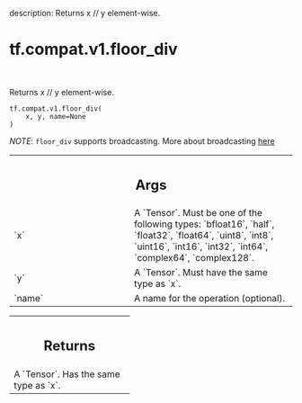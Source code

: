 description: Returns x // y element-wise.

<div itemscope itemtype="http://developers.google.com/ReferenceObject">
<meta itemprop="name" content="tf.compat.v1.floor_div" />
<meta itemprop="path" content="Stable" />
</div>

# tf.compat.v1.floor_div

<!-- Insert buttons and diff -->

<table class="tfo-notebook-buttons tfo-api nocontent" align="left">

</table>



Returns x // y element-wise.

<pre class="devsite-click-to-copy prettyprint lang-py tfo-signature-link">
<code>tf.compat.v1.floor_div(
    x, y, name=None
)
</code></pre>



<!-- Placeholder for "Used in" -->

*NOTE*: `floor_div` supports broadcasting. More about broadcasting
[here](http://docs.scipy.org/doc/numpy/user/basics.broadcasting.html)

<!-- Tabular view -->
 <table class="responsive fixed orange">
<colgroup><col width="214px"><col></colgroup>
<tr><th colspan="2"><h2 class="add-link">Args</h2></th></tr>

<tr>
<td>
`x`
</td>
<td>
A `Tensor`. Must be one of the following types: `bfloat16`, `half`, `float32`, `float64`, `uint8`, `int8`, `uint16`, `int16`, `int32`, `int64`, `complex64`, `complex128`.
</td>
</tr><tr>
<td>
`y`
</td>
<td>
A `Tensor`. Must have the same type as `x`.
</td>
</tr><tr>
<td>
`name`
</td>
<td>
A name for the operation (optional).
</td>
</tr>
</table>



<!-- Tabular view -->
 <table class="responsive fixed orange">
<colgroup><col width="214px"><col></colgroup>
<tr><th colspan="2"><h2 class="add-link">Returns</h2></th></tr>
<tr class="alt">
<td colspan="2">
A `Tensor`. Has the same type as `x`.
</td>
</tr>

</table>


